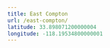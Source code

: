 ```yaml
---
title: East Compton
url: /east-compton/
latitude: 33.898071200000004
longitude: -118.19534800000001
---
```

